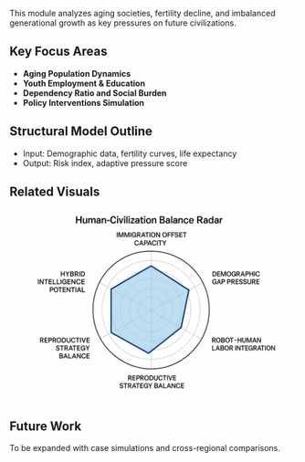 This module analyzes aging societies, fertility decline, and imbalanced generational growth as key pressures on future civilizations.

## Key Focus Areas

- **Aging Population Dynamics**
- **Youth Employment & Education**
- **Dependency Ratio and Social Burden**
- **Policy Interventions Simulation**

## Structural Model Outline

- Input: Demographic data, fertility curves, life expectancy
- Output: Risk index, adaptive pressure score

## Related Visuals

![Radar Chart](../assets/images/human_civilization_balance_radar.png)

## Future Work

To be expanded with case simulations and cross-regional comparisons.
